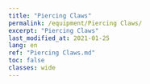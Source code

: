 ```yaml
---
title: "Piercing Claws"
permalink: /equipment/Piercing Claws/
excerpt: "Piercing Claws"
last_modified_at: 2021-01-25
lang: en
ref: "Piercing Claws.md"
toc: false
classes: wide
---
```



